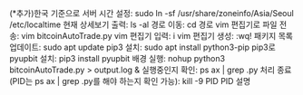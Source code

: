 (*추가)한국 기준으로 서버 시간 설정: sudo ln -sf /usr/share/zoneinfo/Asia/Seoul /etc/localtime
현재 상세보기 출력: ls -al
경로 이동: cd 경로
vim 편집기로 파일 전송: vim bitcoinAutoTrade.py
vim 편집기 입력: i
vim 편집기 생성: :wq!
패키지 목록 업데이트: sudo apt update
pip3 설치: sudo apt install python3-pip
pip3로 pyupbit 설치: pip3 install pyupbit
배경 실행: nohup python3 bitcoinAutoTrade.py > output.log &
실행중인지 확인: ps ax | grep .py
처리 종료(PID는 ps ax | grep .py를 해야 하는지 확인 가능): kill -9 PID
PID 설명
